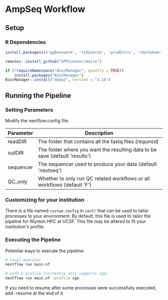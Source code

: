 # AmpSeq Workflow

## Setup

### R Dependencies

```R
install.packages(c('ggbeeswarm', 'tidyverse', 'gridExtra', 'rmarkdown', 'knitr'))

remotes::install_github("EPPIcenter/moire")

if (!requireNamespace("BiocManager", quietly = TRUE))
    install.packages("BiocManager")
BiocManager::install("dada2", version = "3.14")
```

## Running the Pipeline

### Setting Parameters

Modify the nextflow.config file:

|Parameter|Description|
|---|---|
|readDIR|The folder that contains all the fastq files (*required*)|
|outDIR|The folder where you want the resulting data to be save (default 'results')|
|sequencer|The sequencer used to produce your data (default 'nextseq')|
|QC_only|Whether to only run QC related workflows or all workflows (default 'F')|

### Customizing for your institution

There is a file named `custom.config` in `conf/` that can be used to tailor processes to your environment. By default,
this file is used to tailor the pipeline for Wynton HPC at UCSF. This file may be altered to fit your institution's profile.

### Executing the Pipeline

Potential ways to execute the pipeline:

```bash
# local executor
nextflow run main.nf

# with a profile (currently only supports sge)
nextflow run main.nf -profile sge
```

If you need to resume after some processes were successfully executed, add -resume at the end of it


